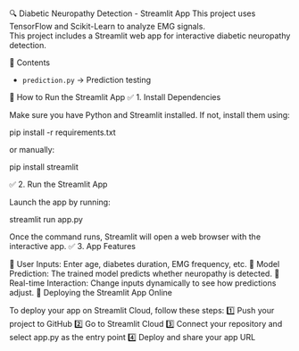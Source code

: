 🔍 Diabetic Neuropathy Detection - Streamlit App
This project uses TensorFlow and Scikit-Learn to analyze EMG signals.  
This project includes a Streamlit web app for interactive diabetic neuropathy detection.

 📂 Contents
 
- `prediction.py` → Prediction testing  


📌 How to Run the Streamlit App
✅ 1. Install Dependencies

Make sure you have Python and Streamlit installed.
If not, install them using:

pip install -r requirements.txt

or manually:

pip install streamlit

✅ 2. Run the Streamlit App

Launch the app by running:

streamlit run app.py

Once the command runs, Streamlit will open a web browser with the interactive app.
✅ 3. App Features

🔹 User Inputs: Enter age, diabetes duration, EMG frequency, etc.
🔹 Model Prediction: The trained model predicts whether neuropathy is detected.
🔹 Real-time Interaction: Change inputs dynamically to see how predictions adjust.
🚀 Deploying the Streamlit App Online

To deploy your app on Streamlit Cloud, follow these steps:
1️⃣ Push your project to GitHub
2️⃣ Go to Streamlit Cloud
3️⃣ Connect your repository and select app.py as the entry point
4️⃣ Deploy and share your app URL
